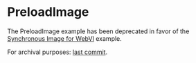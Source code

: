 # PreloadImage

The PreloadImage example has been deprecated in favor of the [Synchronous Image for WebVI](https://forums.ni.com/t5/Example-Code/Synchronous-Image-for-WebVI/ta-p/4198872) example.

For archival purposes: [last commit](https://github.com/rajsite/webvi-experiments/tree/d261c1e47a75728e26fa55fc7683c17f88e8425e/PreloadImage).
